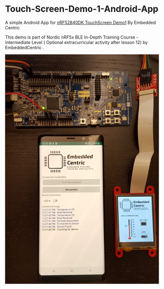 # Touch-Screen-Demo-1-Android-App
A simple Android App for [nRF52840DK TouchScreen Demo1](https://github.com/EmbeddedCentric/nRF52840DK_TouchScreen_Demo1) By Embedded Centric 

This demo is part of Nordic nRF5x BLE In-Depth Training Course -Intermediate Level ( Optional extracurricular activity after lesson 12) by EmbeddedCentric .


![nRF5 SDK tutorial](images/nRF5%20Touch%20Screen%20Demo1.jpg) 

